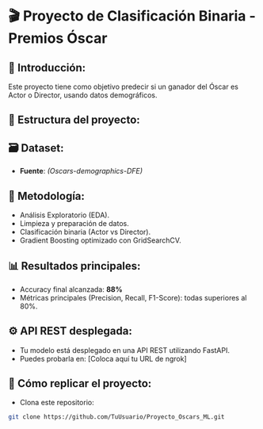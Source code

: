 # 🎬 Proyecto de Clasificación Binaria - Premios Óscar

## 🚀 Introducción:
Este proyecto tiene como objetivo predecir si un ganador del Óscar es Actor o Director, usando datos demográficos.

## 📂 Estructura del proyecto:

## 🗃️ Dataset:
- **Fuente**: *(Oscars-demographics-DFE)*

## 🔎 Metodología:
- Análisis Exploratorio (EDA).
- Limpieza y preparación de datos.
- Clasificación binaria (Actor vs Director).
- Gradient Boosting optimizado con GridSearchCV.

## 📊 Resultados principales:
- Accuracy final alcanzada: **88%**
- Métricas principales (Precision, Recall, F1-Score): todas superiores al 80%.

## ⚙️ API REST desplegada:
- Tu modelo está desplegado en una API REST utilizando FastAPI.
- Puedes probarla en: [Coloca aquí tu URL de ngrok]

## 🚧 Cómo replicar el proyecto:
- Clona este repositorio:
```bash
git clone https://github.com/TuUsuario/Proyecto_Oscars_ML.git



